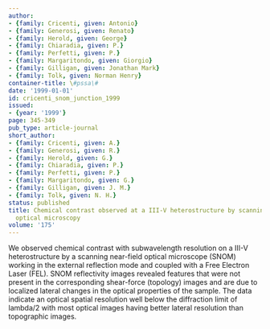 ```yaml
---
author:
- {family: Cricenti, given: Antonio}
- {family: Generosi, given: Renato}
- {family: Herold, given: George}
- {family: Chiaradia, given: P.}
- {family: Perfetti, given: P.}
- {family: Margaritondo, given: Giorgio}
- {family: Gilligan, given: Jonathan Mark}
- {family: Tolk, given: Norman Henry}
container-title: \#pssa\#
date: '1999-01-01'
id: cricenti_snom_junction_1999
issued:
- {year: '1999'}
page: 345-349
pub_type: article-journal
short_author:
- {family: Cricenti, given: A.}
- {family: Generosi, given: R.}
- {family: Herold, given: G.}
- {family: Chiaradia, given: P.}
- {family: Perfetti, given: P.}
- {family: Margaritondo, given: G.}
- {family: Gilligan, given: J. M.}
- {family: Tolk, given: N. H.}
status: published
title: Chemical contrast observed at a III-V heterostructure by scanning near-field
  optical microscopy
volume: '175'
---
```

We observed chemical contrast with subwavelength resolution on a III-V heterostructure by a scanning near-field optical microscope (SNOM) working in the external reflection mode and coupled with a Free Electron Laser (FEL). SNOM reflectivity images revealed features that were not present in the corresponding shear-force (topology) images and are due to localized lateral changes in the optical properties of the sample. The data indicate an optical spatial resolution well below the diffraction limit of lambda/2 with most optical images having better lateral resolution than topographic images.
